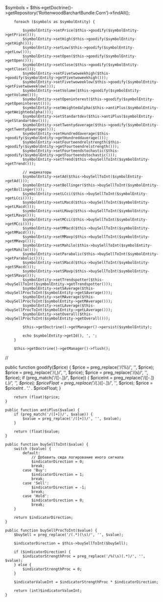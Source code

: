 $symbols = $this->getDoctrine()->getRepository('RottenwoodBarchartBundle:Corn')->findAll();

        foreach ($symbols as $symbolEntity) {

            $symbolEntity->setPrice($this->goodify($symbolEntity->getPrice()));
            $symbolEntity->setHigh($this->goodify($symbolEntity->getHigh()));
            $symbolEntity->setLow($this->goodify($symbolEntity->getLow()));
            $symbolEntity->setOpen($this->goodify($symbolEntity->getOpen()));
            $symbolEntity->setClose($this->goodify($symbolEntity->getClose()));
            $symbolEntity->setFivetwoweekhigh($this->goodify($symbolEntity->getFivetwoweekhigh()));
            $symbolEntity->setFivetwoweeklow($this->goodify($symbolEntity->getFivetwoweeklow()));
            $symbolEntity->setVolume($this->goodify($symbolEntity->getVolume()));
            $symbolEntity->setOpeninterest($this->goodify($symbolEntity->getOpeninterest()));
            $symbolEntity->setWeightedalpha($this->antiPlus($symbolEntity->getWeightedalpha()));
            $symbolEntity->setStandartdev($this->antiPlus($symbolEntity->getStandartdev()));
            $symbolEntity->setTwentydaverage($this->goodify($symbolEntity->getTwentydaverage()));
            $symbolEntity->setHundreddaverage($this->goodify($symbolEntity->getHundreddaverage()));
            $symbolEntity->setFourteendrelstrength($this->goodify($symbolEntity->getFourteendrelstrength()));
            $symbolEntity->setFourteendstochastic($this->goodify($symbolEntity->getFourteendstochastic()));
            $symbolEntity->setTrend($this->buySellToInt($symbolEntity->getTrend()));

            // индикаторы
            $symbolEntity->setAd($this->buySellToInt($symbolEntity->getAd()));
            $symbolEntity->setBollinger($this->buySellToInt($symbolEntity->getBollinger()));
            $symbolEntity->setLCci($this->buySellToInt($symbolEntity->getLCci()));
            $symbolEntity->setLMacd($this->buySellToInt($symbolEntity->getLMacd()));
            $symbolEntity->setLMavp($this->buySellToInt($symbolEntity->getLMavp()));
            $symbolEntity->setMCci($this->buySellToInt($symbolEntity->getMCci()));
            $symbolEntity->setMMacd($this->buySellToInt($symbolEntity->getMMacd()));
            $symbolEntity->setMMavp($this->buySellToInt($symbolEntity->getMMavp()));
            $symbolEntity->setMahilo($this->buySellToInt($symbolEntity->getMahilo()));
            $symbolEntity->setParabolic($this->buySellToInt($symbolEntity->getParabolic()));
            $symbolEntity->setSMacd($this->buySellToInt($symbolEntity->getSMacd()));
            $symbolEntity->setSMavp($this->buySellToInt($symbolEntity->getSMavp()));
            $symbolEntity->setTrendspotter($this->buySellToInt($symbolEntity->getTrendspotter()));
            $symbolEntity->setSAverage($this->buySellProcToInt($symbolEntity->getSAverage()));
            $symbolEntity->setMAverage($this->buySellProcToInt($symbolEntity->getMAverage()));
            $symbolEntity->setLAverage($this->buySellProcToInt($symbolEntity->getLAverage()));
            $symbolEntity->setOverall($this->buySellProcToInt($symbolEntity->getOverall()));

            $this->getDoctrine()->getManager()->persist($symbolEntity);

            echo $symbolEntity->getId(), ', ';
        }

        $this->getDoctrine()->getManager()->flush();

//

public function goodify($price) {
        $price = preg_replace('/(%)/', '', $price);
        $price = preg_replace('/(,)/', '', $price);
        $price = preg_replace('/(s)/', '', $price);
        if (preg_match('/([-.])/', $price)) {
            $priceInt = preg_replace('/([-.])(.*)/', '', $price);
            $priceFloat = preg_replace('/(.*)([-.])/', '', $price);
            $price = $priceInt . '.' . $priceFloat;
        }

        return (float)$price;
    }

    public function antiPlus($value) {
        if (preg_match('/([+])/', $value)) {
            $value = preg_replace('/([+])/', '', $value);
        }

        return (float)$value;
    }

    public function buySellToInt($value) {
        switch ($value) {
            default:
                // Добавить сюда логирование иного сигнала
                $indicatorDirection = 0;
                break;
            case 'Buy':
                $indicatorDirection = 1;
                break;
            case 'Sell':
                $indicatorDirection = -1;
                break;
            case 'Hold':
                $indicatorDirection = 0;
                break;
        }

        return $indicatorDirection;
    }

    public function buySellProcToInt($value) {
        $buySell = preg_replace('/(.*)(\s)/', '', $value);

        $indicatorDirection = $this->buySellToInt($buySell);

        if ($indicatorDirection) {
            $indicatorStrengthProc = preg_replace('/%(\s)(.*)/', '', $value);
        } else {
            $indicatorStrengthProc = 0;
        }

        $indicatorValueInt = $indicatorStrengthProc * $indicatorDirection;

        return (int)$indicatorValueInt;
    }